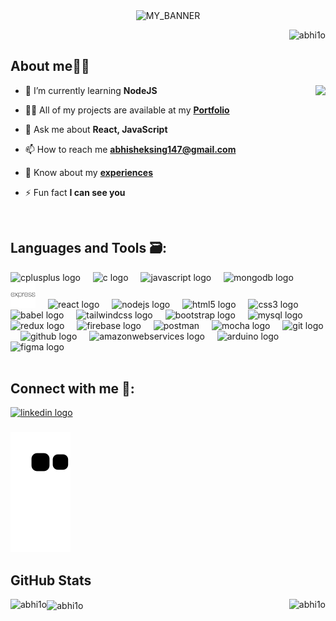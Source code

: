 <div align="center">
  <img  border-radius="5" src="https://github.com/Abhi1o/Abhi1o/assets/87490161/18eccdd3-8cb0-4f19-86b2-97ed96168c5a" alt="MY_BANNER"  />
</div>

<p align="right"> <img src="https://komarev.com/ghpvc/?username=abhi1o&label=Profile%20views&color=0e75b6&style=flat" alt="abhi1o" /> </p>

<h2 >About me👨‍💻</h2>
<img align="right" height="240" src="https://github.com/Abhi1o/Abhi1o/assets/87490161/62e7b9a9-9315-428e-bce6-05d37082de5a"/> 
<div align="left" >
  
- 🌱 I’m currently learning **NodeJS**
  
- 👨‍💻 All of my projects are available at my [**Portfolio**](http://abhi1o.github.io/my)

- 💬 Ask me about **React, JavaScript**

- 📫 How to reach me **abhisheksing147@gmail.com**

- 📄 Know about my [**experiences**](https://drive.google.com/file/d/1b0hb4DTmWNQhWmy7qmGL7nq42tbDT7zY/view)

- ⚡ Fun fact **I can see you**
</div>
<br>



<h2 align="left">Languages and Tools 🗃:</h2><div>
  <img src="https://cdn.jsdelivr.net/gh/devicons/devicon/icons/cplusplus/cplusplus-original.svg" height="40" alt="cplusplus logo"  />
  <img width="12" />
  <img src="https://cdn.jsdelivr.net/gh/devicons/devicon/icons/c/c-original.svg" height="40" alt="c logo"  />
  <img width="12" />
  <img src="https://cdn.jsdelivr.net/gh/devicons/devicon/icons/javascript/javascript-original.svg" height="40" alt="javascript logo"  />
  <img width="12" />
  <img src="https://cdn.jsdelivr.net/gh/devicons/devicon/icons/mongodb/mongodb-original.svg" height="40" alt="mongodb logo"  />
  <img width="12" />
  <img src="https://raw.githubusercontent.com/devicons/devicon/master/icons/express/express-original-wordmark.svg" alt="express" width="40" height="40"/>
  <img width="12" />
  <img src="https://cdn.jsdelivr.net/gh/devicons/devicon/icons/react/react-original.svg" height="40" alt="react logo"  />
  <img width="12" />
  <img src="https://cdn.jsdelivr.net/gh/devicons/devicon/icons/nodejs/nodejs-original.svg" height="40" alt="nodejs logo"  />
  <img width="12" />
  <img src="https://cdn.jsdelivr.net/gh/devicons/devicon/icons/html5/html5-original.svg" height="40" alt="html5 logo"  />
  <img width="12" />
  <img src="https://cdn.jsdelivr.net/gh/devicons/devicon/icons/css3/css3-original.svg" height="40" alt="css3 logo"  />
  <img width="12" />
  <img src="https://cdn.jsdelivr.net/gh/devicons/devicon/icons/babel/babel-original.svg" height="40" alt="babel logo"  />
  <img width="12" />
  <img src="https://cdn.jsdelivr.net/gh/devicons/devicon/icons/tailwindcss/tailwindcss-original-wordmark.svg" height="40" alt="tailwindcss logo"  />
  <img width="12" />
  <img src="https://cdn.jsdelivr.net/gh/devicons/devicon/icons/bootstrap/bootstrap-original.svg" height="40" alt="bootstrap logo"  />
  <img width="12" />
  <img src="https://cdn.jsdelivr.net/gh/devicons/devicon/icons/mysql/mysql-original.svg" height="40" alt="mysql logo"  />
  <img width="12" />
  <img src="https://cdn.jsdelivr.net/gh/devicons/devicon/icons/redux/redux-original.svg" height="40" alt="redux logo"  />
  <img width="12" />
  <img src="https://cdn.jsdelivr.net/gh/devicons/devicon/icons/firebase/firebase-plain.svg" height="40" alt="firebase logo"  />
  <img width="12" />
  <img src="https://www.vectorlogo.zone/logos/getpostman/getpostman-icon.svg" alt="postman" width="40" height="40"/>
  <img width="12" />
  <img src="https://cdn.jsdelivr.net/gh/devicons/devicon/icons/mocha/mocha-plain.svg" height="40" alt="mocha logo"  />
  <img width="12" />
  <img src="https://cdn.jsdelivr.net/gh/devicons/devicon/icons/git/git-original.svg" height="40" alt="git logo"  />
  <img width="12" />
  <img src="https://cdn.jsdelivr.net/gh/devicons/devicon/icons/github/github-original.svg" height="40" alt="github logo"  />
  <img width="12" />
  <img src="https://cdn.jsdelivr.net/gh/devicons/devicon/icons/amazonwebservices/amazonwebservices-original.svg" height="40" alt="amazonwebservices logo"  />
  <img width="12" />
  <img src="https://cdn.jsdelivr.net/gh/devicons/devicon/icons/arduino/arduino-original.svg" height="40" alt="arduino logo"  />
  <img width="12" />
  <img src="https://cdn.jsdelivr.net/gh/devicons/devicon/icons/figma/figma-original.svg" height="40" alt="figma logo"  />
</div>

<br>




<h2 align="left">Connect with me 🤝:</h2>
<div align="left">
  <a href="https://www.linkedin.com/in/abhi--/" target="_blank">
    <img src="https://raw.githubusercontent.com/maurodesouza/profile-readme-generator/master/src/assets/icons/social/linkedin/default.svg" width="52" height="40" alt="linkedin logo"  />
  </a>
</div>


###

###

![snake gif](https://github.com/Abhi1o/Abhi1o/blob/output/github-contribution-grid-snake.svg)

###





###

<h2>GitHub Stats</h2>

<div align="center">
 
<img align="left" padding-right="0" src="https://github-readme-stats.vercel.app/api/top-langs?username=abhi1o&card_width=300&show_icons=true&locale=en&layout=compact&theme=github_dark&hide_border=true" height="195" alt="abhi1o" /><img align="right" padding-left="0" margin="50" src="https://github-readme-stats.vercel.app/api?username=abhi1o&card_width=450&show_icons=true&locale=en&hide_border=true&theme=github_dark" alt="abhi1o" />

</div>

<img margin-top="50px" align="center" src="https://github-readme-streak-stats.herokuapp.com/?user=abhi1o&theme=github_dark&card_width=900" alt="abhi1o" />


<!-- <p><img align="left" src="https://github-readme-stats.vercel.app/api?username=Abhi1o&hide_title=false&hide_rank=false&show_icons=true&include_all_commits=true&count_private=true&disable_animations=false&theme=github_dark&locale=en&hide_border=false&order=1" height="150" alt="stats graph" /> </p><br>
  
 <!-- <p><img align="left" src="https://github-readme-stats.vercel.app/api?username=Abhi1o&hide_title=false&hide_rank=false&show_icons=true&include_all_commits=true&count_private=true&disable_animations=false&theme=github_dark&locale=en&hide_border=false&order=1" height="150" alt="stats graph" /> </p><br>
<p>&nbsp;<img align="right" src="https://streak-stats.demolab.com?user=Abhi1o&locale=en&mode=daily&theme=github_dark&hide_border=false&border_radius=5&order=4" height="150" alt="streak graph" /> </p><br>
<p><img  align="center" src="https://github-readme-stats.vercel.app/api/top-langs?username=Abhi1o&locale=en&hide_title=false&card_width=450&langs_count=9&theme=github_dark&hide_border=false&order=2" height="150" alt="languages graph"  /></p>
<br>
-->





